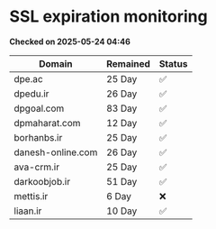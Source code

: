 # SSL expiration monitoring

**Checked on 2025-05-24 04:46**

| Domain | Remained | Status       |
|--------|----------|--------------|
| dpe.ac     | 25 Day   | ✅ |
| dpedu.ir     | 26 Day   | ✅ |
| dpgoal.com     | 83 Day   | ✅ |
| dpmaharat.com     | 12 Day   | ✅ |
| borhanbs.ir     | 25 Day   | ✅ |
| danesh-online.com     | 26 Day   | ✅ |
| ava-crm.ir     | 25 Day   | ✅ |
| darkoobjob.ir     | 51 Day   | ✅ |
| mettis.ir     | 6 Day   | ❌ |
| liaan.ir     | 10 Day   | ✅ |
